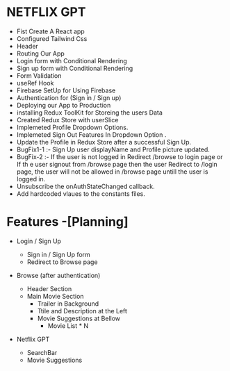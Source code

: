 # NETFLIX GPT

- Fist Create A React app
- Configured Tailwind Css
- Header
- Routing Our App
- Login form with Conditional Rendering
- Sign up form with Conditional Rendering
- Form Validation
- useRef Hook
- Firebase SetUp for Using Firebase
- Authentication for (Sign in / Sign up)
- Deploying our App to Production
- installing Redux ToolKit for Storeing the users Data
- Created Redux Store with userSlice
- Implemeted Profile Dropdown Options.
- Implemeted Sign Out Features In Dropdown Option .
- Update the Profile in Redux Store after a successful Sign Up.
- BugFix1-1 :- Sign Up user displayName and Profile picture updated.
- BugFix-2 :- If the user is not logged in Redirect /browse to login page or If th e user signout from /browse page then the user Redirect to /login page, the user will not be allowed in /browse page untill the user is logged in.
- Unsubscribe the onAuthStateChanged callback.
- Add hardcoded vlaues to the constants files.

# Features -[Planning]

- Login / Sign Up

  - Sign in / Sign Up form
  - Redirect to Browse page

- Browse (after authentication)

  - Header Section
  - Main Movie Section
    - Trailer in Background
    - Ttile and Description at the Left
    - Movie Suggestions at Bellow
      - Movie List \* N

- Netflix GPT
  - SearchBar
  - Movie Suggestions

